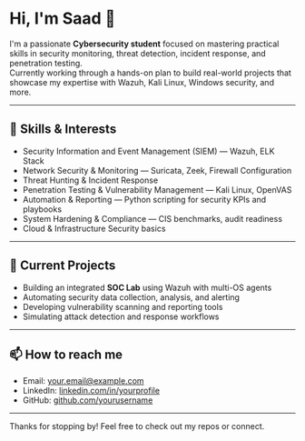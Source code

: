 # Hi, I'm Saad 👋

I'm a passionate **Cybersecurity student** focused on mastering practical skills in security monitoring, threat detection, incident response, and penetration testing.  
Currently working through a hands-on plan to build real-world projects that showcase my expertise with Wazuh, Kali Linux, Windows security, and more.

---

## 🔐 Skills & Interests

- Security Information and Event Management (SIEM) — Wazuh, ELK Stack  
- Network Security & Monitoring — Suricata, Zeek, Firewall Configuration  
- Threat Hunting & Incident Response  
- Penetration Testing & Vulnerability Management — Kali Linux, OpenVAS  
- Automation & Reporting — Python scripting for security KPIs and playbooks  
- System Hardening & Compliance — CIS benchmarks, audit readiness  
- Cloud & Infrastructure Security basics  

---

## 🚀 Current Projects

- Building an integrated **SOC Lab** using Wazuh with multi-OS agents  
- Automating security data collection, analysis, and alerting  
- Developing vulnerability scanning and reporting tools  
- Simulating attack detection and response workflows  

---

## 📫 How to reach me

- Email: your.email@example.com  
- LinkedIn: [linkedin.com/in/yourprofile](https://linkedin.com/in/saad-charif)  
- GitHub: [github.com/yourusername](https://github.com/Saassoso)  

---

Thanks for stopping by! Feel free to check out my repos or connect.

